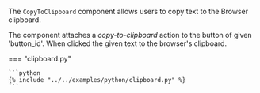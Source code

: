 The `CopyToClipboard` component allows users to copy text to the Browser clipboard. 

The component attaches a *copy-to-clipboard* action to the button of given 'button_id'. 
When clicked the given text to the browser's clipboard.

=== "clipboard.py"

    ```python
    {% include "../../examples/python/clipboard.py" %}
    ```
